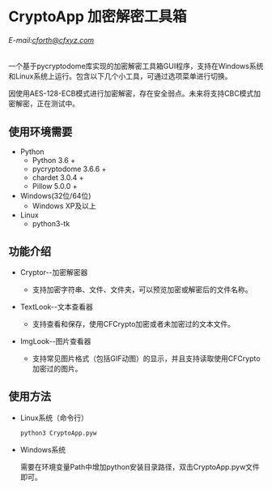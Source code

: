 # CryptoApp 加密解密工具箱

###### E-mail:cforth@cfxyz.com

一个基于pycryptodome库实现的加密解密工具箱GUI程序，支持在Windows系统和Linux系统上运行。包含以下几个小工具，可通过选项菜单进行切换。

因使用AES-128-ECB模式进行加密解密，存在安全弱点。未来将支持CBC模式加密解密，正在测试中。

## 使用环境需要

* Python
    * Python 3.6 +
    * pycryptodome 3.6.6 +
    * chardet 3.0.4 +
    * Pillow 5.0.0 +
* Windows(32位/64位)
    * Windows XP及以上
* Linux
    * python3-tk

## 功能介绍

* Cryptor--加密解密器
   * 支持加密字符串、文件、文件夹，可以预览加密或解密后的文件名称。

* TextLook--文本查看器
   * 支持查看和保存，使用CFCrypto加密或者未加密过的文本文件。

* ImgLook--图片查看器
   * 支持常见图片格式（包括GIF动图）的显示，并且支持读取使用CFCrypto加密过的图片。

## 使用方法
* Linux系统（命令行）

    ```bash
    python3 CryptoApp.pyw
    ```
 
 * Windows系统
    
    需要在环境变量Path中增加python安装目录路径，双击CryptoApp.pyw文件即可。
 